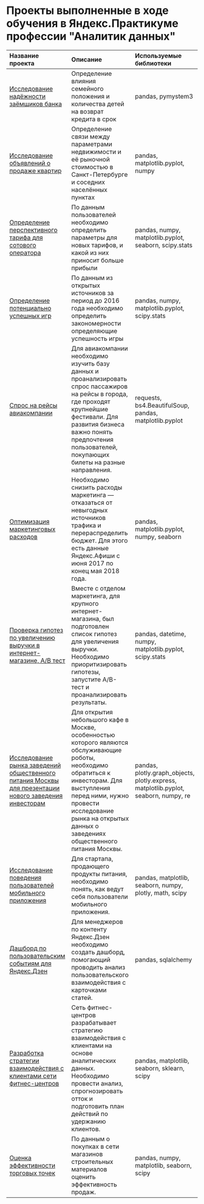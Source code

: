 # Проекты выполненные в ходе обучения в Яндекс.Практикуме профессии "Аналитик данных"

| Название проекта | Описание | Используемые библиотеки |
| :-------------------- | :-------------------- |:--------------------|
| [Исследование надёжности заёмщиков банка](Reliability_of_borrowers) | Определение влияния семейного положения и количества детей на возврат кредита в срок | pandas, pymystem3 |
| [Исследование объявлений о продаже квартир](Ads_for_the_sale_of_apartments) | Определение связи между параметрами недвижимости и её рыночной стоимостью в Санкт-Петербурге и соседних населённых пунктах | pandas, matplotlib.pyplot, numpy |
| [Определение перспективного тарифа для сотового оператора](Tariff_for_a_telecom_company) | По данным пользователей необходимо определить параметры для новых тарифов, и какой из них приносит больше прибыли | pandas, numpy, matplotlib.pyplot, seaborn, scipy.stats |
| [Определение потенциально успешных игр](Definition_of_popular_games) | По данным из открытых источников за период до 2016 года необходимо определить закономерности определяющие успешность игры | pandas, numpy, matplotlib.pyplot, scipy.stats |
| [Спрос на рейсы авиакомпании](Demand_for_airline_flights) | Для авиакомпании необходимо изучить базу данных и проанализировать спрос пассажиров на рейсы в города, где проходят крупнейшие фестивали. Для развития бизнеса важно понять предпочтения пользователей, покупающих билеты на разные направления. | requests, bs4.BeautifulSoup, pandas, matplotlib.pyplot |
| [Оптимизация маркетинговых расходов](Optimization_of_marketing_expenses) | Необходимо снизить расходы маркетинга — отказаться от невыгодных источников трафика и перераспределить бюджет. Для этого есть данные Яндекс.Афиши с июня 2017 по конец мая 2018 года. | pandas, matplotlib.pyplot, numpy, seaborn |
| [Проверка гипотез по увеличению выручки в интернет-магазине, A/B тест](Hypothesis_testing_AB_test) | Вместе с отделом маркетинга, для крупного интернет-магазина, был подготовлен список гипотез для увеличения выручки. Необходимо приоритизировать гипотезы, запустите A/B-тест и проанализировать результаты. | pandas, datetime, numpy, matplotlib.pyplot, scipy.stats |
| [Исследование рынка заведений общественного питания Москвы для презентации нового заведения инвесторам](Moscow_catering_market) | Для открытия небольшого кафе в Москве, особенностью которого являются обслуживающие роботы, необходимо обратиться к инвесторам. Для выступления перед ними, нужно провести исследование рынка на открытых данных о заведениях общественного питания Москвы. | pandas, plotly.graph_objects, plotly.express, matplotlib.pyplot, seaborn, numpy, re |
| [Исследование поведения пользователей мобильного приложения](Mobile_app_user_research) | Для стартапа, продающего продукты питания, необходимо понять, как ведут себя пользователи мобильного приложения. | pandas, matplotlib, seaborn, numpy, plotly, math, scipy |
| [Дашборд по пользовательским событиям для Яндекс.Дзен](Dashboard_for_Yandex.Zen) | Для менеджеров по контенту Яндекс.Дзен необходимо создать дашборд, помогающий проводить анализ пользовательского взаимодействия с карточками статей. | pandas, sqlalchemy |
| [Разработка стратегии взаимодействия с клиентами сети фитнес-центров](Interaction_strategies) | Сеть фитнес-центров разрабатывает стратегию взаимодействия с клиентами на основе аналитических данных. Необходимо провести анализ, спрогнозировать отток и подготовить план действий по удержанию клиентов. | pandas, matplotlib, seaborn, sklearn, scipy |
| [Оценка эффективности торговых точек](Efficiency_of_retail_outlets) | По данным о покупках в сети магазинов строительных материалов оценить эффективность продаж. | pandas, numpy, matplotlib, seaborn, scipy |
